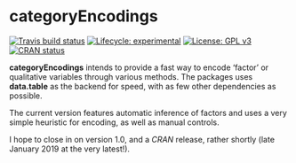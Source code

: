 
<!-- README.md is generated from README.Rmd. Please edit that file -->

# categoryEncodings

<!-- badges: start -->

[![Travis build
status](https://travis-ci.org/JSzitas/categoryEncodings.svg?branch=master)](https://travis-ci.org/JSzitas/categoryEncodings)
[![Lifecycle:
experimental](https://img.shields.io/badge/lifecycle-experimental-orange.svg)](https://www.tidyverse.org/lifecycle/#experimental)
[![License: GPL
v3](https://img.shields.io/badge/License-GPLv3-blue.svg)](https://www.gnu.org/licenses/gpl-3.0)
[![CRAN
status](https://www.r-pkg.org/badges/version/categoryEncodings)](https://CRAN.R-project.org/package=categoryEncodings)
<!-- badges: end -->

**categoryEncodings** intends to provide a fast way to encode ‘factor’
or qualitative variables through various methods. The packages uses
**data.table** as the backend for speed, with as few other dependencies
as possible.

The current version features automatic inference of factors and uses a
very simple heuristic for encoding, as well as manual controls.

I hope to close in on version 1.0, and a *CRAN* release, rather shortly
(late January 2019 at the very latest\!).
